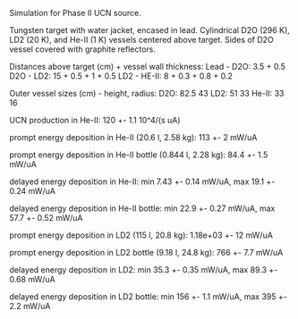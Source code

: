 Simulation for Phase II UCN source.

Tungsten target with water jacket, encased in lead.
Cylindrical D2O (296 K), LD2 (20 K), and He-II (1 K) vessels centered above target.
Sides of D2O vessel covered with graphite reflectors.

Distances above target (cm) + vessel wall thickness:
Lead - D2O: 3.5 + 0.5
D2O - LD2: 15 + 0.5 + 1 + 0.5
LD2 - HE-II: 8 + 0.3 + 0.8 + 0.2

Outer vessel sizes (cm) - height, radius:
D2O: 82.5 43
LD2: 51 33
He-II: 33 16

UCN production in He-II:
120 +- 1.1 10^4/(s uA)

prompt energy deposition in He-II (20.6 l, 2.58 kg):
113 +- 2 mW/uA

prompt energy deposition in He-II bottle (0.844 l, 2.28 kg):
84.4 +- 1.5 mW/uA

delayed energy deposition in He-II:
min 7.43 +- 0.14 mW/uA, max 19.1 +- 0.24 mW/uA

delayed energy deposition in He-II bottle:
min 22.9 +- 0.27 mW/uA, max 57.7 +- 0.52 mW/uA

prompt energy deposition in LD2 (115 l, 20.8 kg):
1.18e+03 +- 12 mW/uA

prompt energy deposition in LD2 bottle (9.18 l, 24.8 kg):
766 +- 7.7 mW/uA

delayed energy deposition in LD2:
min 35.3 +- 0.35 mW/uA, max 89.3 +- 0.68 mW/uA

delayed energy deposition in LD2 bottle:
min 156 +- 1.1 mW/uA, max 395 +- 2.2 mW/uA

